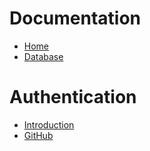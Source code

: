 # Documentation

- [Home](/docs)
- [Database](./DATABASE.md)

# Authentication

- [Introduction](./AUTH.md)
- [GitHub](./AUTH-GITHUB.md)
